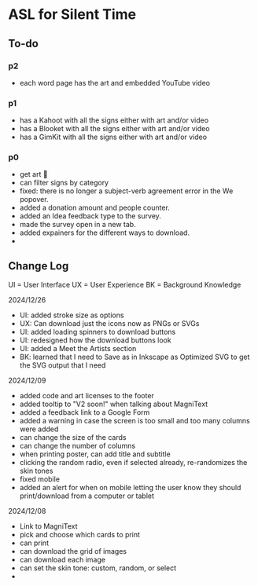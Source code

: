 # ASL for Silent Time

## To-do

### p2

-   each word page has the art and embedded YouTube video

### p1

-   has a Kahoot with all the signs either with art and/or video
-   has a Blooket with all the signs either with art and/or video
-   has a GimKit with all the signs either with art and/or video

### p0

-   get art 🥺
-   can filter signs by category
-   fixed: there is no longer a subject-verb agreement error in the We popover.
-   added a donation amount and people counter.
-   added an Idea feedback type to the survey.
-   made the survey open in a new tab.
-   added expainers for the different ways to download.
-   

## Change Log

UI = User Interface
UX = User Experience
BK = Background Knowledge

2024/12/26

-   UI: added stroke size as options
-   UX: Can download just the icons now as PNGs or SVGs
-   UI: added loading spinners to download buttons
-   UI: redesigned how the download buttons look
-   UI: added a Meet the Artists section
-   BK: learned that I need to Save as in Inkscape as Optimized SVG to get the SVG output that I need

2024/12/09

-   added code and art licenses to the footer
-   added tooltip to "V2 soon!" when talking about MagniText
-   added a feedback link to a Google Form
-   added a warning in case the screen is too small and too many columns were added
-   can change the size of the cards
-   can change the number of columns
-   when printing poster, can add title and subtitle
-   clicking the random radio, even if selected already, re-randomizes the skin tones
-   fixed mobile
-   added an alert for when on mobile letting the user know they should print/download from a computer or tablet

2024/12/08

-   Link to MagniText
-   pick and choose which cards to print
-   can print
-   can download the grid of images
-   can download each image
-   can set the skin tone: custom, random, or select
-
